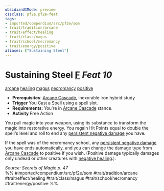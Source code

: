 ```yaml
---
obsidianUIMode: preview
cssclass: pf2e,pf2e-feat
tags:
- imported/compendium/src/pf2e/som
- trait/tradition/arcane
- trait/effect/healing
- trait/class/magus
- trait/school/necromancy
- trait/energy/positive
aliases: ["Sustaining Steel"]
---
```

# Sustaining Steel  [F](chapter-9-playing-the-game.md#Actions "Free Action") *Feat 10*  
[arcane](arcane.md)  [healing](healing.md)  [magus](rules/traits/magus-som.md)  [necromancy](necromancy.md)  [positive](positive.md)  

- **Prerequisites**: [Arcane Cascade](arcane-cascade-som.md), inexorable iron hybrid study
- **Trigger** You [Cast a Spell](cast-a-spell.md) using a spell slot.
- **Requirements**: You're in [Arcane Cascade](arcane-cascade-som.md) stance.
- **Activity** Free Action

You pull magic into your weapon, using its substance to transform the magic into restorative energy. You regain Hit Points equal to double the spell's level and roll to end any [persistent negative damage](conditions.md#Persistent%20Damage) you have.

If the spell was of the necromancy school, any [persistent negative damage](conditions.md#Persistent%20Damage) you have ends automatically, and you can change the damage type from [Arcane Cascade](arcane-cascade-som.md) to positive if you wish. (Positive damage typically damages only undead or other creatures with [negative healing](negative-healing-b2.md).).

*Source: Secrets of Magic p. 47*  
%% #imported/compendium/src/pf2e/som #trait/tradition/arcane #trait/effect/healing #trait/class/magus #trait/school/necromancy #trait/energy/positive %%